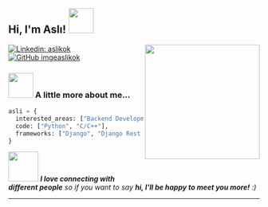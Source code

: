 <h2> Hi, I'm Aslı! <img src="https://media.giphy.com/media/mGcNjsfWAjY5AEZNw6/giphy.gif" width="50"></h2>
<img align='right' src="https://media.giphy.com/media/Mcrnr0nsO6NXV0A70c/giphy.gif" width="230">
</em></p>

[![Linkedin: aslikok](https://img.shields.io/badge/aslikok-blue?style=plastic&logo=linkedin&labelColor=blue&link=https://www.linkedin.com/in/aslikok/)](https://www.linkedin.com/in/aslikok/)
[![GitHub imgeaslikok](https://img.shields.io/github/followers/imgeaslikok?label=follow&style=social)](https://github.com/imgeaslikok)


### <img src="https://media.giphy.com/media/VgCDAzcKvsR6OM0uWg/giphy.gif" width="50"> A little more about me...  

```python
asli = {
  interested_areas: ["Backend Development", "ML", "NLP", "DL", "CV"],
  code: ["Python", "C/C++"],
  frameworks: ["Django", "Django Rest Framework", "Graphene", "Scrapy"],
}
```

<img src="https://media.giphy.com/media/LnQjpWaON8nhr21vNW/giphy.gif" width="60"> <em><b>I love connecting with different people</b> so if you want to say <b>hi, I'll be happy to meet you more!</b> :)</em>

---
